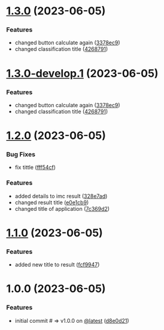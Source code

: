 # [1.3.0](https://github.com/brunosllz/Calculator-IMC/compare/v1.2.0...v1.3.0) (2023-06-05)


### Features

* changed button calculate again ([3378ec9](https://github.com/brunosllz/Calculator-IMC/commit/3378ec934e082a3d1f65d94282fe5f564aa55e9a))
* changed classification title ([4268791](https://github.com/brunosllz/Calculator-IMC/commit/42687914f254b8b8c73c79eda03aedae842ee0d5))

# [1.3.0-develop.1](https://github.com/brunosllz/Calculator-IMC/compare/v1.2.0...v1.3.0-develop.1) (2023-06-05)


### Features

* changed button calculate again ([3378ec9](https://github.com/brunosllz/Calculator-IMC/commit/3378ec934e082a3d1f65d94282fe5f564aa55e9a))
* changed classification title ([4268791](https://github.com/brunosllz/Calculator-IMC/commit/42687914f254b8b8c73c79eda03aedae842ee0d5))

# [1.2.0](https://github.com/brunosllz/Calculator-IMC/compare/v1.1.0...v1.2.0) (2023-06-05)


### Bug Fixes

* fix tittle ([fff54cf](https://github.com/brunosllz/Calculator-IMC/commit/fff54cf8a6dc8cd488176d24e224fdd18d5c74fb))


### Features

* added details to imc result ([328e7ad](https://github.com/brunosllz/Calculator-IMC/commit/328e7ada1e9f7b29cda292c891c4f5fb8df1ea0f))
* changed result title ([e0e1cb9](https://github.com/brunosllz/Calculator-IMC/commit/e0e1cb94cc80f4a5efe7cb1901dfc54af15b9fed))
* changed title of application ([7c369d2](https://github.com/brunosllz/Calculator-IMC/commit/7c369d23c0d5a1e02765d79bd409f0f82103836b))

# [1.1.0](https://github.com/brunosllz/Calculator-IMC/compare/v1.0.0...v1.1.0) (2023-06-05)


### Features

* added new title to result ([fcf9947](https://github.com/brunosllz/Calculator-IMC/commit/fcf994764a5bd9986a3207a3309e730d5f4ac9a1))

# 1.0.0 (2023-06-05)


### Features

* initial commit # => v1.0.0 on [@latest](https://github.com/latest) ([d8e0d21](https://github.com/brunosllz/Calculator-IMC/commit/d8e0d218245d9b3fbf60589e501f014453cc4fe9))
